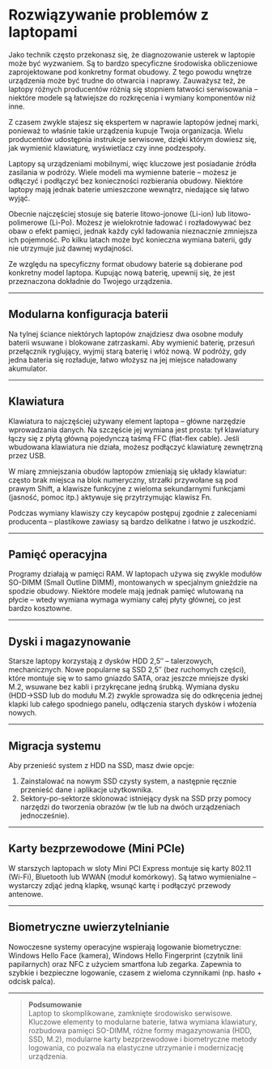 # Rozwiązywanie problemów z laptopami

Jako technik często przekonasz się, że diagnozowanie usterek w laptopie może być wyzwaniem. Są to bardzo specyficzne środowiska obliczeniowe zaprojektowane pod konkretny format obudowy. Z tego powodu wnętrze urządzenia może być trudne do otwarcia i naprawy. Zauważysz też, że laptopy różnych producentów różnią się stopniem łatwości serwisowania – niektóre modele są łatwiejsze do rozkręcenia i wymiany komponentów niż inne.

Z czasem zwykle stajesz się ekspertem w naprawie laptopów jednej marki, ponieważ to właśnie takie urządzenia kupuje Twoja organizacja. Wielu producentów udostępnia instrukcje serwisowe, dzięki którym dowiesz się, jak wymienić klawiaturę, wyświetlacz czy inne podzespoły.

Laptopy są urządzeniami mobilnymi, więc kluczowe jest posiadanie źródła zasilania w podróży. Wiele modeli ma wymienne baterie – możesz je odłączyć i podłączyć bez konieczności rozbierania obudowy. Niektóre laptopy mają jednak baterie umieszczone wewnątrz, niedające się łatwo wyjąć.

Obecnie najczęściej stosuje się baterie litowo-jonowe (Li-ion) lub litowo-polimerowe (Li-Po). Możesz je wielokrotnie ładować i rozładowywać bez obaw o efekt pamięci, jednak każdy cykl ładowania nieznacznie zmniejsza ich pojemność. Po kilku latach może być konieczna wymiana baterii, gdy nie utrzymuje już dawnej wydajności.

Ze względu na specyficzny format obudowy baterie są dobierane pod konkretny model laptopa. Kupując nową baterię, upewnij się, że jest przeznaczona dokładnie do Twojego urządzenia.

---

## Modularna konfiguracja baterii

Na tylnej ściance niektórych laptopów znajdziesz dwa osobne moduły baterii wsuwane i blokowane zatrzaskami. Aby wymienić baterię, przesuń przełącznik ryglujący, wyjmij starą baterię i włóż nową. W podróży, gdy jedna bateria się rozładuje, łatwo włożysz na jej miejsce naładowany akumulator.

---

## Klawiatura

Klawiatura to najczęściej używany element laptopa – główne narzędzie wprowadzania danych. Na szczęście jej wymiana jest prosta: tył klawiatury łączy się z płytą główną pojedynczą taśmą FFC (flat-flex cable). Jeśli wbudowana klawiatura nie działa, możesz podłączyć klawiaturę zewnętrzną przez USB.

W miarę zmniejszania obudów laptopów zmieniają się układy klawiatur: często brak miejsca na blok numeryczny, strzałki przywołane są pod prawym Shift, a klawisze funkcyjne z wieloma sekundarnymi funkcjami (jasność, pomoc itp.) aktywuje się przytrzymując klawisz Fn.

Podczas wymiany klawiszy czy keycapów postępuj zgodnie z zaleceniami producenta – plastikowe zawiasy są bardzo delikatne i łatwo je uszkodzić.

---

## Pamięć operacyjna

Programy działają w pamięci RAM. W laptopach używa się zwykle modułów SO-DIMM (Small Outline DIMM), montowanych w specjalnym gnieździe na spodzie obudowy. Niektóre modele mają jednak pamięć wlutowaną na płycie – wtedy wymiana wymaga wymiany całej płyty głównej, co jest bardzo kosztowne.

---

## Dyski i magazynowanie

Starsze laptopy korzystają z dysków HDD 2,5″ – talerzowych, mechanicznych. Nowe popularne są SSD 2,5″ (bez ruchomych części), które montuje się w to samo gniazdo SATA, oraz jeszcze mniejsze dyski M.2, wsuwane bez kabli i przykręcane jedną śrubką. Wymiana dysku (HDD→SSD lub do modułu M.2) zwykle sprowadza się do odkręcenia jednej klapki lub całego spodniego panelu, odłączenia starych dysków i włożenia nowych.

---

## Migracja systemu

Aby przenieść system z HDD na SSD, masz dwie opcje:

1. Zainstalować na nowym SSD czysty system, a następnie ręcznie przenieść dane i aplikacje użytkownika.  
2. Sektory-po-sektorze sklonować istniejący dysk na SSD przy pomocy narzędzi do tworzenia obrazów (w tle lub na dwóch urządzeniach jednocześnie).

---

## Karty bezprzewodowe (Mini PCIe)

W starszych laptopach w sloty Mini PCI Express montuje się karty 802.11 (Wi-Fi), Bluetooth lub WWAN (moduł komórkowy). Są łatwo wymienialne – wystarczy zdjąć jedną klapkę, wsunąć kartę i podłączyć przewody antenowe.

---

## Biometryczne uwierzytelnianie

Nowoczesne systemy operacyjne wspierają logowanie biometryczne: Windows Hello Face (kamera), Windows Hello Fingerprint (czytnik linii papilarnych) oraz NFC z użyciem smartfona lub zegarka. Zapewnia to szybkie i bezpieczne logowanie, czasem z wieloma czynnikami (np. hasło + odcisk palca).

---

> **Podsumowanie**  
> Laptop to skomplikowane, zamknięte środowisko serwisowe. Kluczowe elementy to modularne baterie, łatwa wymiana klawiatury, rozbudowa pamięci SO-DIMM, różne formy magazynowania (HDD, SSD, M.2), modularne karty bezprzewodowe i biometryczne metody logowania, co pozwala na elastyczne utrzymanie i modernizację urządzenia.
